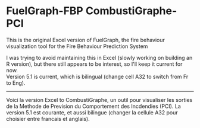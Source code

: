 # FuelGraph-FBP CombustiGraphe-PCI
This is the original Excel version of FuelGraph, the fire behaviour visualization tool for the Fire Behaviour Prediction System

I was trying to avoid maintaining this in Excel (slowly working on building an R version), but there still appears to be interest, so I'll keep it current for now.  
Version 5.1 is current, which is bilingual (change cell A32 to switch from Fr to Eng). 

-------------

Voici la version Excel to CombustiGraphe, un outil pour visualiser les sorties de la Methode de Prevision du Comportement des Incdendies (PCI). 
La version 5.1 est courante, et aussi bilingue (changer la cellule A32 pour choisier entre francais et anglais).  
